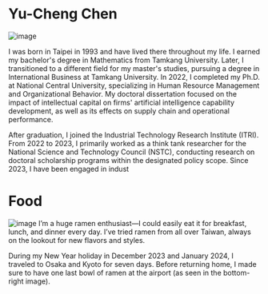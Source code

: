 # Yu-Cheng Chen
![image](https://github.com/user-attachments/assets/bc4a6375-8930-466e-be9b-2879c60f72e2)

I was born in Taipei in 1993 and have lived there throughout my life. I earned my bachelor's degree in Mathematics from Tamkang University. Later, I transitioned to a different field for my master's studies, pursuing a degree in International Business at Tamkang University. In 2022, I completed my Ph.D. at National Central University, specializing in Human Resource Management and Organizational Behavior. My doctoral dissertation focused on the impact of intellectual capital on firms' artificial intelligence capability development, as well as its effects on supply chain and operational performance.

After graduation, I joined the Industrial Technology Research Institute (ITRI). From 2022 to 2023, I primarily worked as a think tank researcher for the National Science and Technology Council (NSTC), conducting research on doctoral scholarship programs within the designated policy scope. Since 2023, I have been engaged in indust

# Food
![image](https://github.com/user-attachments/assets/cf03c237-9256-407a-853d-252dd4b59aad)
I’m a huge ramen enthusiast—I could easily eat it for breakfast, lunch, and dinner every day. I’ve tried ramen from all over Taiwan, always on the lookout for new flavors and styles.

During my New Year holiday in December 2023 and January 2024, I traveled to Osaka and Kyoto for seven days. Before returning home, I made sure to have one last bowl of ramen at the airport (as seen in the bottom-right image).
